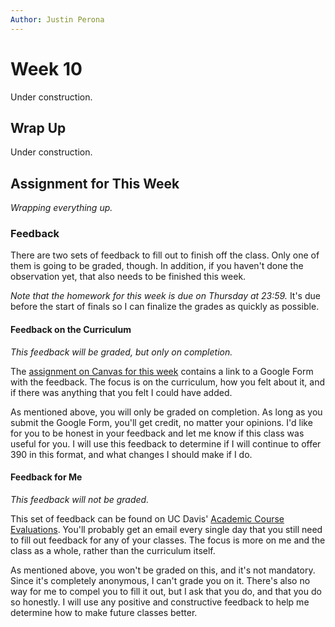 ```yaml
---
Author: Justin Perona
---
```


# Week 10

Under construction.

## Wrap Up

Under construction.

## Assignment for This Week

*Wrapping everything up.*

### Feedback

There are two sets of feedback to fill out to finish off the class.
Only one of them is going to be graded, though.
In addition, if you haven't done the observation yet, that also needs to be finished this week.

*Note that the homework for this week is due on Thursday at 23:59.*
It's due before the start of finals so I can finalize the grades as quickly as possible.

#### Feedback on the Curriculum

*This feedback will be graded, but only on completion.*

The [assignment on Canvas for this week](https://canvas.ucdavis.edu/courses/356010/assignments/310494) contains a link to a Google Form with the feedback.
The focus is on the curriculum, how you felt about it, and if there was anything that you felt I could have added.

As mentioned above, you will only be graded on completion.
As long as you submit the Google Form, you'll get credit, no matter your opinions.
I'd like for you to be honest in your feedback and let me know if this class was useful for you.
I will use this feedback to determine if I will continue to offer 390 in this format, and what changes I should make if I do.

#### Feedback for Me

*This feedback will not be graded.*

This set of feedback can be found on UC Davis' [Academic Course Evaluations](https://eval.ucdavis.edu/).
You'll probably get an email every single day that you still need to fill out feedback for any of your classes.
The focus is more on me and the class as a whole, rather than the curriculum itself.

As mentioned above, you won't be graded on this, and it's not mandatory.
Since it's completely anonymous, I can't grade you on it.
There's also no way for me to compel you to fill it out, but I ask that you do, and that you do so honestly.
I will use any positive and constructive feedback to help me determine how to make future classes better.
